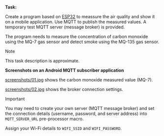**Task:**

Create a program based on [ESP32](https://www.espressif.com/en/products/socs/esp32) to meassure the air quality and show it on a mobile application. Use MQTT to publish the measured values. A temporary test MQTT server (message broker) is provided.

The program needs to measure the concentration of carbon monoxide using the MQ-7 gas sensor and detect smoke using the MQ-135 gas sensor.

> [!NOTE]
> This task description is approximate.

**Screenshots on an Android MQTT subscriber application**

[screenshots/01.jpg](screenshots/01.jpg) shows the carbon monoxide measured value (MQ-7).

[screenshots/02.jpg](screenshots/02.jpg) shows the broker connection settings.

> [!IMPORTANT]
> You may need to create your own server (MQTT message broker) and set the connection details (username, password, and server address) into `MQTT_SERVER_URL` pre-processor macro.
> 
> Assign your Wi-Fi details to `WIFI_SSID` and `WIFI_PASSWORD`.
